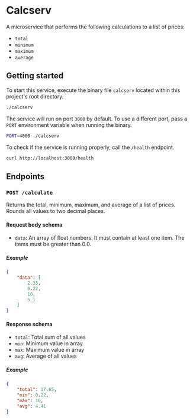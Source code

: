 # Calcserv

A microservice that performs the following calculations to a list of prices:
- `total`
- `minimum`
- `maximum`
- `average`

## Getting started

To start this service, execute the binary file `calcserv` located within this project's root directory.

```bash
./calcserv
```

The service will run on port `3000` by default. To use a different port, pass a `PORT` environment variable when running the binary.

```bash
PORT=4000 ./calcserv
```

To check if the service is running properly, call the `/health` endpoint.

```bash
curl http://localhost:3000/health
```

## Endpoints

### `POST /calculate`

Returns the total, minimum, maximum, and average of a list of prices. Rounds all values to two decimal places.

#### Request body schema

- `data`: An array of float numbers. It must contain at least one item. The items must be greater than 0.0.

##### Example
```json
{
    "data": [
        2.33,
        0.22,
        10,
        5.1
    ]
}
```

#### Response schema

- `total`: Total sum of all values
- `min`: Minimum value in array
- `max`: Maximum value in array
- `avg`: Average of all values

##### Example
```json
{
    "total": 17.65,
    "min": 0.22,
    "max": 10,
    "avg": 4.41
}
```
